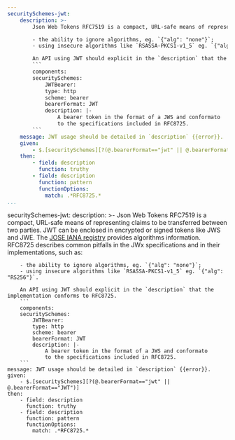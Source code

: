 ```yaml
---
securitySchemes-jwt:
    description: >-
        Json Web Tokens RFC7519 is a compact, URL-safe means of representing claims to be transferred between two parties. JWT can be enclosed in encrypted or signed tokens like JWS and JWE. The [JOSE IANA registry](https://www.iana.org/assignments/jose/jose.xhtml) provides algorithms information. RFC8725 describes common pitfalls in the JWx specifications and in their implementations, such as:

        - the ability to ignore algorithms, eg. `{"alg": "none"}`;
        - using insecure algorithms like `RSASSA-PKCS1-v1_5` eg. `{"alg": "RS256"}`.

        An API using JWT should explicit in the `description` that the implementation conforms to RFC8725.
        ```
        components:
        securitySchemes:
            JWTBearer:
            type: http
            scheme: bearer
            bearerFormat: JWT
            description: |-
                A bearer token in the format of a JWS and conformato
                to the specifications included in RFC8725.
        ```
    message: JWT usage should be detailed in `description` {{error}}.
    given:
        - $.[securitySchemes][?(@.bearerFormat=="jwt" || @.bearerFormat=="JWT")]
    then:
        - field: description
          function: truthy
        - field: description
          function: pattern
          functionOptions:
            match: .*RFC8725.*     
...
```

securitySchemes-jwt:
    description: >-
        Json Web Tokens RFC7519 is a compact, URL-safe means of representing claims to be transferred between two parties. JWT can be enclosed in encrypted or signed tokens like JWS and JWE. The [JOSE IANA registry](https://www.iana.org/assignments/jose/jose.xhtml) provides algorithms information. RFC8725 describes common pitfalls in the JWx specifications and in their implementations, such as:

        - the ability to ignore algorithms, eg. `{"alg": "none"}`;
        - using insecure algorithms like `RSASSA-PKCS1-v1_5` eg. `{"alg": "RS256"}`.

        An API using JWT should explicit in the `description` that the implementation conforms to RFC8725.
        ```
        components:
        securitySchemes:
            JWTBearer:
            type: http
            scheme: bearer
            bearerFormat: JWT
            description: |-
                A bearer token in the format of a JWS and conformato
                to the specifications included in RFC8725.
        ```
    message: JWT usage should be detailed in `description` {{error}}.
    given:
        - $.[securitySchemes][?(@.bearerFormat=="jwt" || @.bearerFormat=="JWT")]
    then:
        - field: description
          function: truthy
        - field: description
          function: pattern
          functionOptions:
            match: .*RFC8725.*   